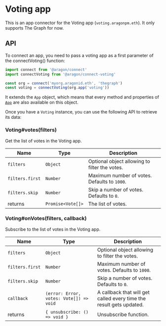 # Voting app

This is an app connector for the Voting app (`voting.aragonpm.eth`). It only supports The Graph for now.

## API

To connect an app, you need to pass a voting app as a first parameter of the connectVoting() function:

```js
import connect from '@aragon/connect'
import connectVoting from '@aragon/connect-voting'

const org = connect('myorg.aragonid.eth', 'thegraph')
const voting = connectVoting(org.app('voting'))
```

It extends the `App` object, which means that every method and properties of [`App`](../api-reference/app.md) are also available on this object.

Once you have a `Voting` instance, you can use the following API to retrieve its data:

### Voting\#votes\(filters\)

Get the list of votes in the Voting app.

| Name            | Type              | Description                                   |
| --------------- | ----------------- | --------------------------------------------- |
| `filters`       | `Object`          | Optional object allowing to filter the votes. |
| `filters.first` | `Number`          | Maximum number of votes. Defaults to `1000`.  |
| `filters.skip`  | `Number`          | Skip a number of votes. Defaults to `0`.      |
| returns         | `Promise<Vote[]>` | The list of votes.                            |

### Voting\#onVotes\(filters, callback\)

Subscribe to the list of votes in the Voting app.

| Name            | Type                                    | Description                                                         |
| --------------- | --------------------------------------- | ------------------------------------------------------------------- |
| `filters`       | `Object`                                | Optional object allowing to filter the votes.                       |
| `filters.first` | `Number`                                | Maximum number of votes. Defaults to `1000`.                        |
| `filters.skip`  | `Number`                                | Skip a number of votes. Defaults to `0`.                            |
| `callback`      | `(error: Error, votes: Vote[]) => void` | A callback that will get called every time the result gets updated. |
| returns         | `{ unsubscribe: () => void }`           | Unsubscribe function.                                               |
